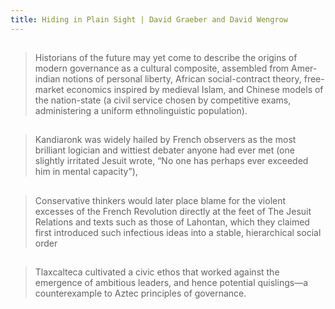 ```yaml
---
title: Hiding in Plain Sight | David Graeber and David Wengrow
---
```


## 
> Historians of the future may yet come to describe the origins of modern governance as a cultural composite, assembled from Amer­indian notions of personal liberty, African social-contract theory, free-market economics inspired by medieval Islam, and Chinese models of the nation-state (a civil service chosen by competitive exams, administering a uniform ethnolinguistic population).
## 
> Kandiaronk was widely hailed by French observers as the most brilliant logician and wittiest debater anyone had ever met (one slightly irritated Jesuit wrote, “No one has perhaps ever exceeded him in mental capacity”),
##
> Conservative thinkers would later place blame for the violent excesses of the French Revolution directly at the feet of The Jesuit Relations and texts such as those of Lahontan, which they claimed first introduced such infectious ideas into a stable, hierarchical social order
## 
> Tlaxcalteca cultivated a civic ethos that worked against the emergence of ambitious leaders, and hence potential quislings—a counterexample to Aztec principles of governance.
##
